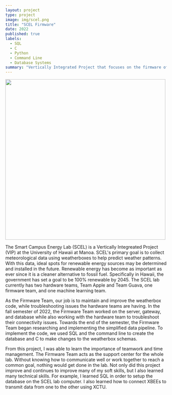 ```yaml
---
layout: project
type: project
image: img/scel.png
title: "SCEL Firmware"
date: 2022
published: true
labels:
  - SQL
  - C
  - Python
  - Command Line
  - Database Systems
summary: "Vertically Integrated Project that focuses on the firmware of the weatherboxes produced by UH Manoa's SCEL lab."
---
```


<div class="text-center p-4">
  <img width="500px" class="img-thumbnail" src="../img/scelPeople.jpeg" >
</div>

The Smart Campus Energy Lab (SCEL) is a Vertically Integreated Project (VIP) at the University of Hawaii at Manoa. SCEL's primary goal is to collect meteorological data using weatherboxes to help predict weather patterns. With this data, ideal spots for renewable energy sources may be determined and installed in the future. Renewable energy has become as important as ever since it is a cleaner alternative to fossil fuel. Specifically in Hawaii, the government has set a goal to be 100% renewable by 2045. The SCEL lab currently has two hardware teams, Team Apple and Team Guava, one firmware team, and one machine learning team. 

As the Firmware Team, our job is to maintain and improve the weatherbox code, while troubleshooting issues the hardware teams are having. In the fall semester of 2022, the Firmware Team worked on the server, gateway, and database while also working with the hardware team to troubleshoot their connectivity issues. Towards the end of the semester, the Firmware Team began researching and implementing the simplified data pipeline. To implement the code, we used SQL and the command line to create the database and C to make changes to the weatherbox schemas.

From this project, I was able to learn the importance of teamwork and time management. The Firmware Team acts as the support center for the whole lab. Without knowing how to communicate well or work together to reach a common goal, nothing would get done in the lab. Not only did this project improve and continues to improve many of my soft skills, but I also learned many technical skills. For example, I learned SQL in order to setup the database on the SCEL lab computer. I also learned how to connect XBEEs to transmit data from one to the other using XCTU.
